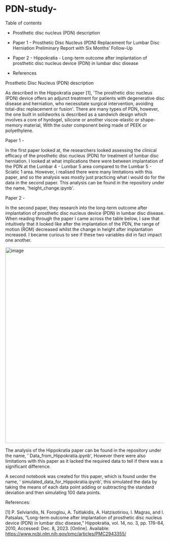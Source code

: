 # PDN-study-

Table of contents 

- Prosthetic disc nucleus (PDN) description

- Paper 1 -  Prosthetic Disc Nucleus (PDN) Replacement for Lumbar Disc Herniation Preliminary Report with Six Months’ Follow-Up

- Paper 2 - Hippokratia - Long-term outcome after implantation of prosthetic disc nucleus device (PDN) in lumbar disc disease

- References


Prosthetic Disc Nucleus (PDN) description

As described in the Hippokratia paper [1], 'The prosthetic disc nucleus (PDN) device offers an adjunct treatment for patients with degenerative disc disease and herniation, who necessitate surgical intervention, avoiding total-disc replacement or fusion'. There are many types of PDN, however, the one built in solidworks is described as a sandwich design which involves a core of hyrdogel, silicone or another viscoe-elastic or shape-memory material, With the outer component being made of PEEK or polyethylene. 


Paper 1 - 

In the first paper looked at, the researchers looked assessing the clinical efficacy of the prosthetic disc nucleus (PDN) for treatment of lumbar disc herniation. I looked at what implications there were between implantation of the PDN at the Lumbar 4 - Lumbar 5 area compared to the Lumbar 5 - Sciatic 1 area. However, i realised there were many limitations with this paper, and so the analysis was mostly just practicing what i would do for the data in the second paper. This analysis can be found in the repository under the name, 'height_change.ipynb'.

 Paper 2 - 

 In the second paper, they research into the long-term outcome after implantation of prosthetic disc nucleus device (PDN) in lumbar disc disease. When reading through the paper I came across the table below, I saw that intuitively that it looked like after the implantation of the PDN, the range of motion (ROM) decreased whilst the change in height after implantation increased. I became curious to see if these two variables did in fact impact one another. 

 <img width="617" alt="image" src="https://github.com/JMurd0/PDN-study-/assets/147654329/fc22b368-0826-49d9-97b2-1fc7ad84e80a">

The analysis of the Hippokratia paper can be found in the repository under the name, ' Data_from_Hippokratia.ipynb', However there were also limitations with this paper as it lacked the required data to tell if there was a significant difference. 

A second notebook was created for this paper, which is found under the name, ' simulated_data_for_Hippokratia.ipynb', this simulated the data by taking the means of each data point adding or subtracting the standard deviation and then simulating 100 data points. 


References:

[1] P. Selviaridis, N. Foroglou, A. Tsitlakidis, A. Hatzisotiriou, I. Magras, and I. Patsalas, “Long-term outcome after implantation of prosthetic disc nucleus device (PDN) in lumbar disc disease,” Hippokratia, vol. 14, no. 3, pp. 176–84, 2010, Accessed: Dec. 8, 2023. [Online]. Available: https://www.ncbi.nlm.nih.gov/pmc/articles/PMC2943355/





